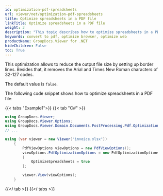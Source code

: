 ```yaml
---
id: optimization-pdf-spreadsheets
url: viewer/net/optimization-pdf-spreadsheets
title: Optimize spreadsheets in a PDF file
linkTitle: Optimize spreadsheets in a PDF file
weight: 3
description: "This topic describes how to optimize spreadsheets in a PDF file using the GroupDocs.Viewer .NET API (C#)."
keywords: convert to pdf, optimize browser, optimize web
productName: GroupDocs.Viewer for .NET
hideChildren: False
toc: True
---
```

This optimization allows to reduce the output file size by setting up border lines. Besides that, it removes the Arial and Times New Roman characters of 32-127 codes.

The default value is `false`.


The following code snippet shows how to optimize spreadsheets in a PDF file:

{{< tabs "Example1">}}
{{< tab "C#" >}}
```csharp
using GroupDocs.Viewer;
using GroupDocs.Viewer.Options;
using GroupDocs.Viewer.Domain.Documents.PostProcessing.Pdf.Optimization;
// ...

using (var viewer = new Viewer("invoice.xlsx"))
    {
        PdfViewOptions viewOptions = new PdfViewOptions();
        viewOptions.PdfOptimizationOptions = new PdfOptimizationOptions 
        {
            OptimizeSpreadsheets = true
        };

        viewer.View(viewOptions);
    }
```
{{</ tab >}}
{{</ tabs >}}


